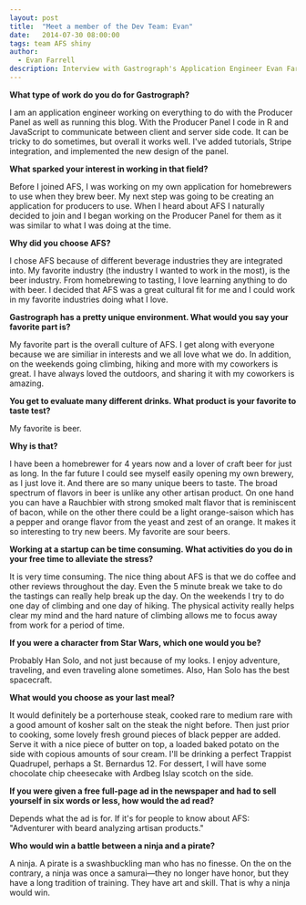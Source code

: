```yaml
---
layout: post
title:  "Meet a member of the Dev Team: Evan"
date:   2014-07-30 08:00:00
tags: team AFS shiny
author:
  - Evan Farrell
description: Interview with Gastrograph's Application Engineer Evan Farrell.
---
```


**What type of work do you do for Gastrograph?**

I am an application engineer working on everything to do with the Producer Panel as well as running this blog.  With the Producer Panel I code in R and JavaScript to communicate between client and server side code.  It can be tricky to do sometimes, but overall it works well.  I've added tutorials, Stripe integration, and implemented the new design of the panel.

**What sparked your interest in working in that field?**

Before I joined AFS, I was working on my own application for homebrewers to use when they brew beer.  My next step was going to be creating an application for producers to use.  When I heard about AFS I naturally decided to join and I began working on the Producer Panel for them as it was similar to what I was doing at the time.

**Why did you choose AFS?**

I chose AFS because of different beverage industries they are integrated into.  My favorite industry (the industry I wanted to work in the most), is the beer industry.  From homebrewing to tasting, I love learning anything to do with beer.  I decided that AFS was a great cultural fit for me and I could work in my favorite industries doing what I love.

<!--more-->

**Gastrograph has a pretty unique environment. What would you say your favorite part is?**

My favorite part is the overall culture of AFS.  I get along with everyone because we are similiar in interests and we all love what we do.  In addition, on the weekends going climbing, hiking and more with my coworkers is great.  I have always loved the outdoors, and sharing it with my coworkers is amazing.

**You get to evaluate many different drinks. What product is your favorite to taste test?**

My favorite is beer.

**Why is that?**

I have been a homebrewer for 4 years now and a lover of craft beer for just as long.  In the far future I could see myself easily opening my own brewery, as I just love it.  And there are so many unique beers to taste.  The broad spectrum of flavors in beer is unlike any other artisan product.  On one hand you can have a Rauchbier with strong smoked malt flavor that is reminiscent of bacon, while on the other there could be a light orange-saison which has a pepper and orange flavor from the yeast and zest of an orange.  It makes it so interesting to try new beers.  My favorite are sour beers.

**Working at a startup can be time consuming. What activities do you do in your free time to alleviate the stress?**

It is very time consuming.  The nice thing about AFS is that we do coffee and other reviews throughout the day.  Even the 5 minute break we take to do the tastings can really help break up the day.  On the weekends I try to do one day of climbing and one day of hiking.  The physical activity really helps clear my mind and the hard nature of climbing allows me to focus away from work for a period of time.

**If you were a character from Star Wars, which one would you be?**

Probably Han Solo, and not just because of my looks.  I enjoy adventure, traveling, and even traveling alone sometimes.  Also, Han Solo has the best spacecraft.

**What would you choose as your last meal?**

It would definitely be a porterhouse steak, cooked rare to medium rare with a good amount of kosher salt on the steak the night before.  Then just prior to cooking,  some lovely fresh ground pieces of black pepper are added.  Serve it with a nice piece of butter on top, a loaded baked potato on the side with copious amounts of sour cream.  I'll be drinking a perfect Trappist Quadrupel, perhaps a St. Bernardus 12.  For dessert, I will have some chocolate chip cheesecake with Ardbeg Islay scotch on the side.

**If you were given a free full-page ad in the newspaper and had to sell yourself in six words or less, how would the ad read?**

Depends what the ad is for.  If it's for people to know about AFS:  "Adventurer with beard analyzing artisan products."

**Who would win a battle between a ninja and a pirate?**

A ninja.  A pirate is a swashbuckling man who has no finesse.  On the on the contrary, a ninja was once a samurai&mdash;they no longer have honor, but they have a long tradition of training.  They have art and skill.  That is why a ninja would win.
